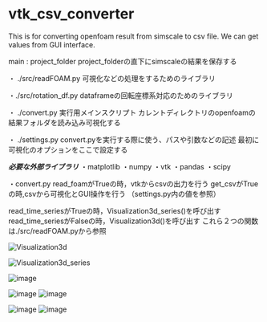 # vtk_csv_converter
This is for converting openfoam result from simscale to csv file. We can get values from GUI interface.

main : project_folder
project_folderの直下にsimscaleの結果を保存する

・ ./src/readFOAM.py
可視化などの処理をするためのライブラリ

・./src/rotation_df.py
dataframeの回転座標系対応のためのライブラリ

・ ./convert.py
実行用メインスクリプト
カレントディレクトリのopenfoamの結果フォルダを読み込み可視化する

・ ./settings.py
convert.pyを実行する際に使う、パスや引数などの記述
最初に可視化のオプションをここで設定する


***必要な外部ライブラリ***
・matplotlib
・numpy
・vtk
・pandas
・scipy


・convert.py
read_foamがTrueの時，vtkからcsvの出力を行う
get_csvがTrueの時,csvから可視化とGUI操作を行う
（settings.py内の値を参照）

read_time_seriesがTrueの時，Visualization3d_series()を呼び出す
read_time_seriesがFalseの時，Visualization3d()を呼び出す
これら２つの関数は./src/readFOAM.pyから参照

![Visualization3d](https://github.com/okazawaKKE/vtk_csv_converter/assets/171329398/7f6e5c2e-7b1e-45ae-99e3-cfdf0bb2000b)

![Visualization3d_series](https://github.com/okazawaKKE/vtk_csv_converter/assets/171329398/58c51693-3a56-4ed3-8e56-44bf170bd250)


  
![image](https://github.com/okazawaKKE/vtk_csv_converter/assets/171329398/e951be61-24b4-4169-b718-d22b3ea94217)


![image](https://github.com/okazawaKKE/vtk_csv_converter/assets/171329398/fd582b8a-116d-4818-a4a6-f5c531cb3100)
![image](https://github.com/okazawaKKE/vtk_csv_converter/assets/171329398/4fca48e7-165c-433d-aec6-60fbb1cf4855)

![image](https://github.com/okazawaKKE/vtk_csv_converter/assets/171329398/8f915e8d-57c8-4709-ae1f-da74a65f8fcc)
![image](https://github.com/okazawaKKE/vtk_csv_converter/assets/171329398/7c15a8eb-8466-4310-b220-e29ca48d9d72)







